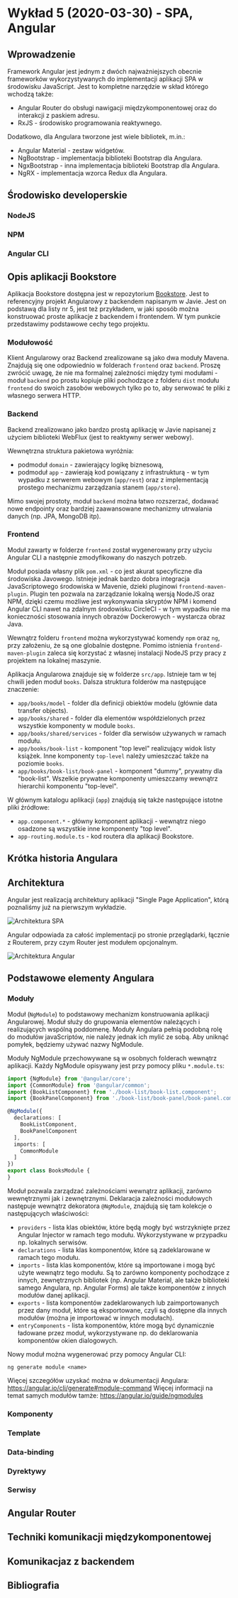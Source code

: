  # Wykład 5 (2020-03-30) - SPA, Angular
## Wprowadzenie
Framework Angular jest jednym z dwóch najważniejszych obecnie frameworków wykorzystywanych do implementacji aplikacji SPA w środowisku JavaScript. Jest to kompletne narzędzie w skład którego wchodzą także:
* Angular Router do obsługi nawigacji międzykomponentowej oraz do interakcji z paskiem adresu.
* RxJS - środowisko programowania reaktywnego.

Dodatkowo, dla Angulara tworzone jest wiele bibliotek, m.in.:
* Angular Material - zestaw widgetów.
* NgBootstrap - implementacja biblioteki Bootstrap dla Angulara.
* NgxBootstrap - inna implementacja biblioteki Bootstrap dla Angulara.
* NgRX - implementacja wzorca Redux dla Angulara.

## Środowisko developerskie
### NodeJS
### NPM
### Angular CLI

## Opis aplikacji Bookstore
Aplikacja Bookstore dostępna jest w repozytorium [Bookstore](https://github.com/pwr-piisw/bookstore). Jest to referencyjny projekt Angularowy z backendem napisanym w Javie. Jest on podstawą dla listy nr 5, jest też przykładem, w jaki sposób można konstruować proste aplikacje z backendem i frontendem. W tym punkcie przedstawimy podstawowe cechy tego projektu.

### Modułowość
Klient Angularowy oraz Backend zrealizowane są jako dwa moduły Mavena. Znajdują się one odpowiednio w folderach `frontend` oraz `backend`. Proszę zwrócić uwagę, że nie ma formalnej zależności między tymi modułami - moduł `backend` po prostu kopiuje pliki pochodzące z folderu `dist` modułu `frontend` do swoich zasobów webowych tylko po to, aby serwować te pliki z własnego serwera HTTP.

### Backend
Backend zrealizowano jako bardzo prostą aplikację w Javie napisanej z użyciem biblioteki WebFlux (jest to reaktywny serwer webowy).

Wewnętrzna struktura pakietowa wyróżnia:
* podmoduł `domain` - zawierający logikę biznesową,
* podmoduł `app` - zawierają kod powiązany z infrastrukturą - w tym wypadku z serwerem webowym (`app/rest`)  oraz z implementacją prostego mechanizmu zarządzania stanem (`app/store`).

Mimo swojej prostoty, moduł `backend` można łatwo rozszerzać, dodawać nowe endpointy oraz bardziej zaawansowane mechanizmy utrwalania danych (np. JPA, MongoDB itp).

### Frontend
Moduł zawarty w folderze `frontend` został wygenerowany przy użyciu Angular CLI a następnie zmodyfikowany do naszych potrzeb. 

Moduł posiada własny plik `pom.xml` - co jest akurat specyficzne dla środowiska Javowego. Istnieje jednak bardzo dobra integracja JavaScriptowego środowiska w Mavenie, dzieki pluginowi `frontend-maven-plugin`. Plugin ten pozwala na zarządzanie lokalną wersją NodeJS oraz NPM, dzięki czemu możliwe jest wykonywania skryptów NPM i komend Angular CLI nawet na zdalnym środowisku CircleCI - w tym wypadku nie ma konieczności stosowania innych obrazów Dockerowych - wystarcza obraz Java.

Wewnątrz folderu `frontend` można wykorzystywać komendy `npm` oraz `ng`, przy założeniu, że są one globalnie dostępne. Pomimo istnienia `frontend-maven-plugin` zaleca się korzystać z własnej instalacji NodeJS przy pracy z projektem na lokalnej maszynie.

Aplikacja Angularowa znajduje się w folderze `src/app`. Istnieje tam w tej chwili jeden moduł `books`. Dalsza struktura folderów ma następujące znaczenie:
* `app/books/model` - folder dla definicji obiektów modelu (głównie data transfer objects).
* `app/books/shared` - folder dla elementów współdzielonych przez wszystkie komponenty w module `books`.
* `app/books/shared/services` - folder dla serwisów używanych w ramach modułu.
* `app/books/book-list` - komponent "top level" realizujący widok listy książek. Inne komponenty `top-level` należy umieszczać także na poziomie `books`.
* `app/books/book-list/book-panel` - komponent "dummy", prywatny dla "book-list". Wszelkie prywatne komponenty umieszczamy wewnątrz hierarchii komponentu "top-level".

W głównym katalogu aplikacji (`app`) znajdują się także następujące istotne pliki źródłowe:
* `app.component.*` - główny komponent aplikacji - wewnątrz niego osadzone są wszystkie inne komponenty "top level".
* `app-routing.module.ts` - kod routera dla aplikacji Bookstore.

## Krótka historia Angulara

## Architektura
Angular jest realizacją architektury aplikacji "Single Page Application", którą poznaliśmy już na pierwszym wykładzie.

![Architektura SPA](../img/rich-front-architecture.svg)

Angular odpowiada za całość implementacji po stronie przeglądarki, łącznie z Routerem, przy czym Router jest modułem opcjonalnym.

![Architektura Angular](../img/angular-architecture.png)

## Podstawowe elementy Angulara
### Moduły
Moduł (`NgModule`) to podstawowy mechanizm konstruowania aplikacji Angularowej. Moduł służy do grupowania elementów należących i realizujących wspólną poddomenę. Moduły Angulara pełnią podobną rolę do modułów javaScriptów, nie należy jednak ich mylić ze sobą. Aby uniknąć pomyłek, będziemy używać nazwy NgModule.

Moduły NgModule przechowywane są w osobnych folderach wewnątrz aplikacji. Każdy NgModule opisywany jest przy pomocy pliku `*.module.ts`:

```typescript
import {NgModule} from '@angular/core';
import {CommonModule} from '@angular/common';
import {BookListComponent} from './book-list/book-list.component';
import {BookPanelComponent} from './book-list/book-panel/book-panel.component';

@NgModule({
  declarations: [
    BookListComponent,
    BookPanelComponent
  ],
  imports: [
    CommonModule
  ]
})
export class BooksModule {
}
```

Moduł pozwala zarządzać zależnościami wewnątrz aplikacji, zarówno wewnętrznymi jak i zewnętrznymi. Deklaracja zależności modułowych następuje wewnątrz dekoratora `@NgModule`, znajdują się tam kolekcje o następujących właściwości:
* `providers` - lista klas obiektów, które będą mogły być wstrzyknięte przez Angular Injector w ramach tego modułu. Wykorzystywane w przypadku np. lokalnych serwisów.
* `declarations` - lista klas komponentów, które są zadeklarowane w ramach tego modułu.
* `imports` - lista klas komponentów, które są importowane i mogą być użyte wewnątrz tego modułu. Są to zarówno komponenty pochodzące z innych, zewnętrznych bibliotek (np. Angular Material, ale także biblioteki samego Angulara, np. Angular Forms) ale także komponentów z innych modułów danej aplikacji.
* `exports` - lista komponentów zadeklarowanych lub zaimportowanych przez dany moduł, które są eksportowane, czyli są dostępne dla innych modułów (można je importować w innych modułach).
* `entryComponents` - lista komponentów, które mogą być dynamicznie ładowane przez moduł, wykorzystywane np. do deklarowania komponentów okien dialogowych.

Nowy moduł można wygenerować przy pomocy Angular CLI:
```
ng generate module <name>
```
Więcej szczegółów uzyskać można w dokumentacji Angulara: https://angular.io/cli/generate#module-command
Więcej informacji na temat samych modułów tamże: https://angular.io/guide/ngmodules

### Komponenty
### Template
### Data-binding
### Dyrektywy
### Serwisy
## Angular Router
## Techniki komunikacji międzykomponentowej
## Komunikacjaz z backendem
## Bibliografia
